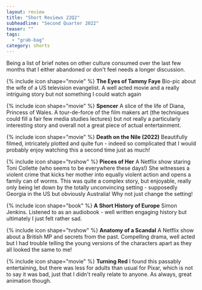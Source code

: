 ```yaml
---
layout: review
title: "Short Reviews 22Q2"
subheadline: "Second Quarter 2022"
teaser: ""
tags:
  - "grab-bag"
category: shorts
---
```


Being a list of brief notes on other culture consumed over the last few months that I either abandoned or don't feel needs a longer discussion.

{% include icon shape="movie" %} **The Eyes of Tammy Faye**  Bio-pic about the wife of a US television evangelist. A well acted movie and a really intriguing story but not something I could watch again

{% include icon shape="movie" %} **Spencer** A slice of the life of Diana, Princess of Wales. A tour-de-force of the film makers art
(the techniques could fill a fair few media studies lectures) but not really a particularly interesting story and overall not a great piece of
actual entertainment.

{% include icon shape="movie" %} **Death on the Nile (2022)** Beautifully filmed, intricately plotted and quite fun - indeed so complicated that
I would probably enjoy watching this a second time just as much!

{% include icon shape="tvshow" %} **Pieces of Her** A Netflix show staring Toni Collette (who seems to be everywhere these days!) She witnesses
a violent crime that kicks her mother into equally violent action and opens a family can of worms. This was quite a complex story, but enjoyable,
really only being let down by the totally unconvincing setting - supposedly Georgia in the US but obviously Australia! Why not just change
the setting!

{% include icon shape="book" %} **A Short History of Europe** Simon Jenkins. Listened to as an audiobook - well written engaging history but ultimately I
just felt rather sad.

{% include icon shape="tvshow" %} **Anatomy of a Scandal** A Netflix show about a British MP and secrets from the past. Compelling drama, well
acted but I had trouble telling the young versions of the characters apart as they all looked the same to me!

{% include icon shape="movie" %} **Turning Red** I found this passably entertaining, but there was less for adults than usual for Pixar, 
which is not to say it was bad, just that I didn't really relate to anyone. As always, great animation though.

